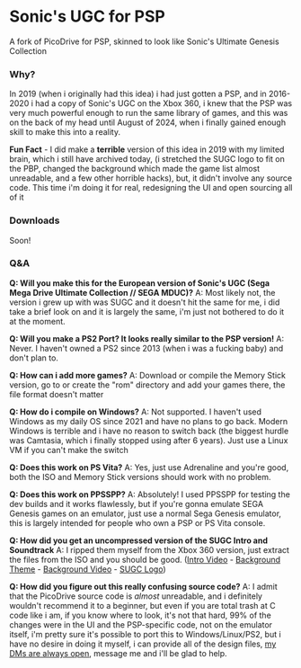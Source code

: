 # Sonic's UGC for PSP

A fork of PicoDrive for PSP, skinned to look like Sonic's Ultimate Genesis Collection

### Why?

In 2019 (when i originally had this idea) i had just gotten a PSP, and in 2016-2020 i had a copy of Sonic's UGC on the Xbox 360, i knew that the PSP was very much powerful enough to run the same library of games, and this was on the back of my head until August of 2024, when i finally gained enough skill to make this into a reality.

**Fun Fact** - I did make a **terrible** version of this idea in 2019 with my limited brain, which i still have archived today, (i stretched the SUGC logo to fit on the PBP, changed the background which made the game list almost unreadable, and a few other horrible hacks), but, it didn't involve any source code. This time i'm doing it for real, redesigning the UI and open sourcing all of it

### Downloads

Soon!

### Q&A 

**Q: Will you make this for the European version of Sonic's UGC (Sega Mega Drive Ultimate Collection // SEGA MDUC)?**
A: Most likely not, the version i grew up with was SUGC and it doesn't hit the same for me, i did take a brief look on and it is largely the same, i'm just not bothered to do it at the moment.

**Q: Will you make a PS2 Port? It looks really similar to the PSP version!**
A: Never. I haven't owned a PS2 since 2013 (when i was a fucking baby) and don't plan to. 

**Q: How can i add more games?**
A: Download or compile the Memory Stick version, go to or create the "rom" directory and add your games there, the file format doesn't matter

**Q: How do i compile on Windows?**
A: Not supported. I haven't used Windows as my daily OS since 2021 and have no plans to go back. Modern Windows is terrible and i have no reason to switch back (the biggest hurdle was Camtasia, which i finally stopped using after 6 years). Just use a Linux VM if you can't make the switch

**Q: Does this work on PS Vita?**
A: Yes, just use Adrenaline and you're good, both the ISO and Memory Stick versions should work with no problem. 

**Q: Does this work on PPSSPP?**
A: Absolutely! I used PPSSPP for testing the dev builds and it works flawlessly, but if you're gonna emulate SEGA Genesis games on an emulator, just use a normal Sega Genesis emulator, this is largely intended for people who own a PSP or PS Vita console.

**Q: How did you get an uncompressed version of the SUGC Intro and Soundtrack**
A: I ripped them myself from the Xbox 360 version, just extract the files from the ISO and you should be good. ([Intro Video](https://dl.raythefox.pw/Projects/Sonic%27s%20UGC%20for%20PSP/Assets/SGC2_ATTRACT.wmv) - [Background Theme](https://dl.raythefox.pw/Projects/Sonic%27s%20UGC%20for%20PSP/Assets/retro_dreams.xma) - [Background Video](https://dl.raythefox.pw/Projects/Sonic%27s%20UGC%20for%20PSP/Assets/MAIN0001.wmv) - [SUGC Logo](https://dl.raythefox.pw/Projects/Sonic%27s%20UGC%20for%20PSP/Assets/SUGC_LOGO.PNG))

**Q: How did you figure out this really confusing source code?**
A: I admit that the PicoDrive source code is *almost* unreadable, and i definitely wouldn't recommend it to a beginner, but even if you are total trash at C code like i am, if you know where to look, it's not that hard, 99% of the changes were in the UI and the PSP-specific code, not on the emulator itself, i'm pretty sure it's possible to port this to Windows/Linux/PS2, but i have no desire in doing it myself, i can provide all of the design files, [my DMs are always open](https://raythefox.pw), message me and i'll be glad to help.